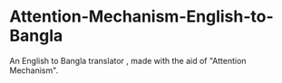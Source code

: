 # Attention-Mechanism-English-to-Bangla
An English to Bangla translator , made with the aid of "Attention Mechanism".
